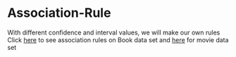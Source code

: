 # Association-Rule
With different confidence and interval values, we will make our own rules   
Click [here](https://github.com/KamalMahanna/Association-Rule/blob/main/book.ipynb) to see association rules on Book data set and [here](https://github.com/KamalMahanna/Association-Rule/blob/main/my_movies.ipynb) for movie data set
